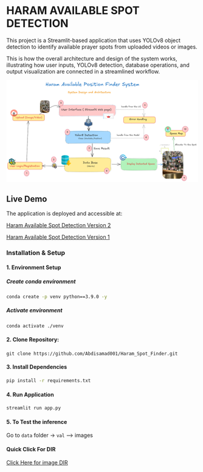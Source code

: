 # HARAM AVAILABLE SPOT DETECTION 

This project is a Streamlit-based application that uses YOLOv8 object detection to identify available prayer spots from uploaded videos or images.

This is how the overall architecture and design of the system works, illustrating how user inputs, YOLOv8 detection, database operations, and output visualization are connected in a streamlined workflow.


<div align="center">
  <img src="./src/System Architecture.png" alt="System Architecture" width="800"/>
</div>


## Live Demo
The application is deployed and accessible at:

[Haram Available Spot Detection Version 2](https://haramspotfinder-jtdjgfnngqvpanhdtjh9ey.streamlit.app/)

[Haram Available Spot Detection Version 1](https://haramspotfinder-f2ntqrqjzygjc6g9hzhov9.streamlit.app/)


### Installation & Setup

#### 1. Environment Setup
##### Create conda environment
```bash
conda create -p venv python==3.9.0 -y
```

##### Activate environment
```bash
conda activate ./venv
```

#### 2. Clone Repository:
`git clone https://github.com/Abdisamad001/Haram_Spot_Finder.git` 

#### 3. Install Dependencies
```bash
pip install -r requirements.txt
```

#### 4. Run Application 
```bash
streamlit run app.py
```

#### 5. To Test the inference 

Go to `data` folder -> `val` --> images 


#### Quick Click For DIR
[Click Here for image DIR](https://github.com/Abdisamad001/Haram_Spot_Finder/tree/main/data/val)

